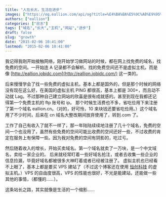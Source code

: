 ```yaml
---
title: "人在长大，生活在进步"
images: ["https://og.eallion.com/api/og?title=%E4%BA%BA%E5%9C%A8%E9%95%BF%E5%A4%A7%EF%BC%8C%E7%94%9F%E6%B4%BB%E5%9C%A8%E8%BF%9B%E6%AD%A5"]
authors: ["eallion"]
categories: ["日志"]
tags: ["域名","长大","主机","网站","进步"]
draft: false
slug: "growth"
date: "2015-02-06 10:41:00"
lastmod: "2015-02-06 10:41:00"
---
```


我记得我刚开始接触网络，刚开始学习做网站的时候，都在网上找免费的域名，找免费的空间。一开始连 A 记录都不会解析。找的免费空间还不是虚拟主机，而是像 [http://eallion.jobidc.com](http://eallion.jobidc.com/) 这一类的。

后来慢慢学会了找一些免费的虚拟主机，基本上都是国外的，但是那个时候的网络没有现在这么好，在美国的虚拟主机 PING 都很高，基本上都是 300+，而且动不动就 Lag。不过那种自己建立网站的欣喜是很有成就感的。甚至到现在我都还记得第一个免费主机的 ftp 账号和 ip。
那个时候生活费也不多，省吃俭用下来注册了第一个域名 eallion.cn。（对的，好可怜，10 来块钱还要省吃俭用。）这个域名用了不少时间，后来在 cn 域名大整改期间放弃使用了，转到.com 了。

工作了自己有收入了就不一样了，那一年陆陆续续地注册了几十个域名，免费的空间一个也没用了，虽然有些免费的空间可能比收费的空间还好一些，不过收费的肯定在服务上有保障一些。因为我对免费的空间有阴影的，吃过亏。

然后随着收入的增长，开始买卖域名。第一个域名就卖了一万块，是一个中文域名，卖给一家企业的。
后来就经常盯着一些好域名抢注，或者去收集一些企业的信息捡漏，毕竟好域名都被很多大神盯着或者已经被注册了。
虚拟主机也已经看不上眼了，基本上都是要买 VPS 建站了（不过这个博客还在使用 [恒创科技](http://my.henghost.com/aff.php?aff=931) 的虚拟主机。）VPS 的自由度很高，VPS 的性能也很好，不光是能建站，还能做一些其他的事情，（都懂的……）。

这条站长之路，其实就像是生活的一个缩影……
